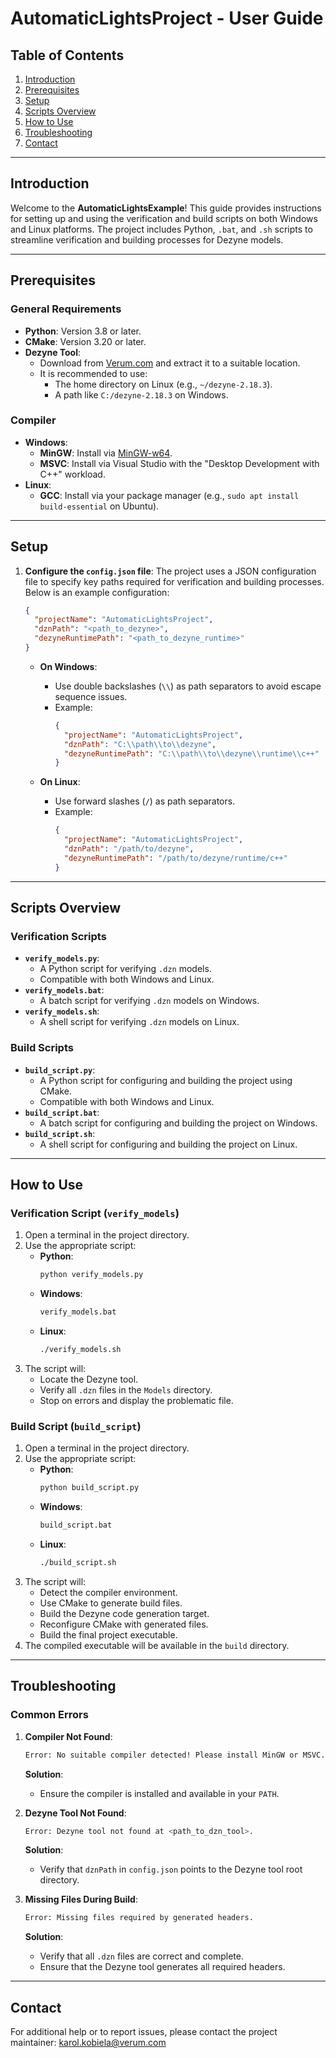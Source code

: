 # AutomaticLightsProject - User Guide

## Table of Contents
1. [Introduction](#introduction)
2. [Prerequisites](#prerequisites)
3. [Setup](#setup)
4. [Scripts Overview](#scripts-overview)
5. [How to Use](#how-to-use)
6. [Troubleshooting](#troubleshooting)
7. [Contact](#contact)

---

## Introduction
Welcome to the **AutomaticLightsExample**! This guide provides instructions for setting up and using the verification and build scripts on both Windows and Linux platforms. The project includes Python, `.bat`, and `.sh` scripts to streamline verification and building processes for Dezyne models.

---

## Prerequisites

### General Requirements
- **Python**: Version 3.8 or later.
- **CMake**: Version 3.20 or later.
- **Dezyne Tool**:
  - Download from [Verum.com](https://www.verum.com/download) and extract it to a suitable location.
  - It is recommended to use:
    - The home directory on Linux (e.g., `~/dezyne-2.18.3`).
    - A path like `C:/dezyne-2.18.3` on Windows.

### Compiler
- **Windows**:
  - **MinGW**: Install via [MinGW-w64](https://www.mingw-w64.org/).
  - **MSVC**: Install via Visual Studio with the "Desktop Development with C++" workload.
- **Linux**:
  - **GCC**: Install via your package manager (e.g., `sudo apt install build-essential` on Ubuntu).

---

## Setup

1. **Configure the `config.json` file**:
    The project uses a JSON configuration file to specify key paths required for verification and building processes. Below is an example configuration:

    ```json
    {
      "projectName": "AutomaticLightsProject",
      "dznPath": "<path_to_dezyne>",
      "dezyneRuntimePath": "<path_to_dezyne_runtime>"
    }
    ```

    - **On Windows**:
        - Use double backslashes (`\\`) as path separators to avoid escape sequence issues.
        - Example:
          ```json
          {
            "projectName": "AutomaticLightsProject",
            "dznPath": "C:\\path\\to\\dezyne",
            "dezyneRuntimePath": "C:\\path\\to\\dezyne\\runtime\\c++"
          }
          ```

    - **On Linux**:
        - Use forward slashes (`/`) as path separators.
        - Example:
          ```json
          {
            "projectName": "AutomaticLightsProject",
            "dznPath": "/path/to/dezyne",
            "dezyneRuntimePath": "/path/to/dezyne/runtime/c++"
          }
          ```

---

## Scripts Overview

### Verification Scripts
- **`verify_models.py`**:
  - A Python script for verifying `.dzn` models.
  - Compatible with both Windows and Linux.
- **`verify_models.bat`**:
  - A batch script for verifying `.dzn` models on Windows.
- **`verify_models.sh`**:
  - A shell script for verifying `.dzn` models on Linux.

### Build Scripts
- **`build_script.py`**:
  - A Python script for configuring and building the project using CMake.
  - Compatible with both Windows and Linux.
- **`build_script.bat`**:
  - A batch script for configuring and building the project on Windows.
- **`build_script.sh`**:
  - A shell script for configuring and building the project on Linux.

---

## How to Use

### Verification Script (`verify_models`)
1. Open a terminal in the project directory.
2. Use the appropriate script:
   - **Python**:
     ```bash
     python verify_models.py
     ```
   - **Windows**:
     ```bash
     verify_models.bat
     ```
   - **Linux**:
     ```bash
     ./verify_models.sh
     ```
3. The script will:
   - Locate the Dezyne tool.
   - Verify all `.dzn` files in the `Models` directory.
   - Stop on errors and display the problematic file.

### Build Script (`build_script`)
1. Open a terminal in the project directory.
2. Use the appropriate script:
   - **Python**:
     ```bash
     python build_script.py
     ```
   - **Windows**:
     ```bash
     build_script.bat
     ```
   - **Linux**:
     ```bash
     ./build_script.sh
     ```
3. The script will:
   - Detect the compiler environment.
   - Use CMake to generate build files.
   - Build the Dezyne code generation target.
   - Reconfigure CMake with generated files.
   - Build the final project executable.
4. The compiled executable will be available in the `build` directory.

---

## Troubleshooting

### Common Errors
1. **Compiler Not Found**:
    ```bash
    Error: No suitable compiler detected! Please install MinGW or MSVC.
    ```
    **Solution**:
    - Ensure the compiler is installed and available in your `PATH`.

2. **Dezyne Tool Not Found**:
    ```bash
    Error: Dezyne tool not found at <path_to_dzn_tool>.
    ```
    **Solution**:
    - Verify that `dznPath` in `config.json` points to the Dezyne tool root directory.

3. **Missing Files During Build**:
    ```bash
    Error: Missing files required by generated headers.
    ```
    **Solution**:
    - Verify that all `.dzn` files are correct and complete.
    - Ensure that the Dezyne tool generates all required headers.

---

## Contact
For additional help or to report issues, please contact the project maintainer: karol.kobiela@verum.com

